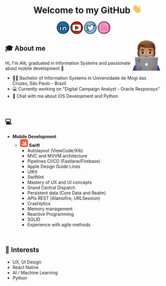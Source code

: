 <h1 align="center">&nbsp;&nbsp;&nbsp;&nbsp;Welcome to my GitHub <img src="https://github.com/alxgois/alxgois/blob/main/img/Hi.gif" width="30px" /></h1>
<p align="center">
    <a href="https://www.linkedin.com/in/alexsandergois" target="_blank"><img src="https://github.com/alxgois/alxgois/blob/main/img/linkedin.png" width="40px" /></a>
    <a href="" target="_blank"><img src="https://github.com/alxgois/alxgois/blob/main/img/youtube.png" width="40px" /></a>
    <a href="https://twitter.com/alxgois" target="_blank"><img src="https://github.com/alxgois/alxgois/blob/main/img/twitter.png" width="40px" /></a>
    <a href="https://www.instagram.com/alxgois/"><img src="https://github.com/alxgois/alxgois/blob/main/img/instagram.png" width="40px" /></a>
    
  </p>
  
  <img src="https://github.com/alxgois/alxgois/blob/main/img/picture-ale.png" align="right" width="20%"/>

## :mortar_board: About me 
Hi, I'm Alê, graduated in Information Systems and passionate about mobile development 📲
- 👨‍🎓 Bachelor of Information Systems in Universidade de Mogi das Cruzes, São Paulo - Brazil 
- 💻 Currently working on "Digital Campaign Analyst - Oracle Responsys"
- 💬 Chat with me about iOS Development and Python
<br/>

## :computer:
- **Mobile Development**
	- <img src="https://github.com/alxgois/alxgois/blob/main/img/swift.png" width="25px" />&nbsp;**Swift**&nbsp;&nbsp;&nbsp; 
      - Autolayout (ViewCode/Xib)
      - MVC and MVVM architecture
      - Pipelines CI/CD (Fastlane/Firebase)
      - Apple Design Guide Lines
      - UIKit
      - Swiftlint
      - Mastery of UX and UI concepts
      - Grand Central Dispatch
      - Persistent data (Core Data and Realm)
      - APIs REST (Alamofire, URLSession)
      - Crashlytics
      - Memory management
      - Reactive Programming
      - SOLID
      - Experience with agile methods

<br/>

## 📌 Interests 
- UX, UI Design
- React Native
- AI / Machine Learning
- Python
